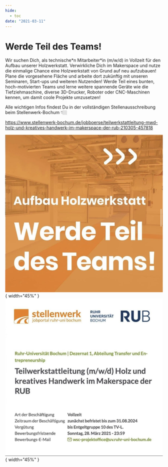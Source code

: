 ```yaml
---
hide:
  - toc
date: "2021-03-11"  
---
```


# Werde Teil des Teams! 

Wir suchen Dich, als technische\*n Mitarbeiter\*in (m/w/d) in Vollzeit für den Aufbau unserer Holzwerkstatt.
Verwirkliche Dich im Makerspace und nutze die einmalige Chance eine Holzwerkstatt von Grund auf neu aufzubauen!
Plane die vorgesehene Fläche und arbeite dort zukünftig mit unseren Seminaren, Start-ups und weiteren Nutzenden!
Werde Teil eines bunten, hoch-motivierten Teams und lerne weitere spannende Geräte wie die Tiefziehmaschine, diverse 3D-Drucker, Roboter oder CNC-Maschinen kennen, um damit coole Projekte umzusetzen!

Alle wichtigen Infos findest Du in der vollständigen Stellenausschreibung beim Stellenwerk-Bochum 👇🏼

https://www.stellenwerk-bochum.de/jobboerse/teilwerkstattleitung-mwd-holz-und-kreatives-handwerk-im-makerspace-der-rub-210305-457818


![weiße Schrift auf orangenem Hintergrund: Werde Teil des Teams](../medien/2021-03-11a.jpg){ width="45%" } ![leere Holzwerkstatt](../medien/2021-03-11b.jpg){ width="45%" }